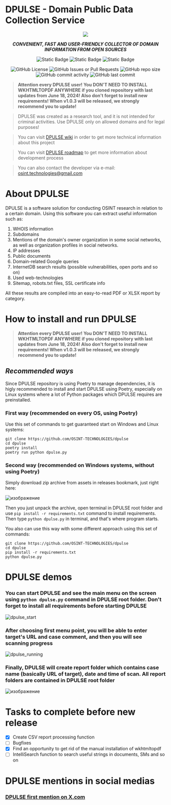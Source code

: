 # DPULSE - Domain Public Data Collection Service 

<p align="center">
  <img src="https://github.com/OSINT-TECHNOLOGIES/dpulse/assets/77023667/fed8d368-7309-4aaa-a82e-2f0b277122de">
</p>

<p align="center">
<b><i>CONVENIENT, FAST AND USER-FRIENDLY COLLECTOR OF DOMAIN INFORMATION FROM OPEN SOURCES</i></b>
</p>

<p align="center">
<img alt="Static Badge" src="https://img.shields.io/badge/v1.0.2-ACTUAL%20VERSION?style=for-the-badge&label=ACTUAL%20VERSION&color=red"> <img alt="Static Badge" src="https://img.shields.io/badge/DOMAIN_OSINT-CATEGORY?style=for-the-badge&label=TOOL%20CATEGORY&color=red"> <img alt="Static Badge" src="https://img.shields.io/badge/CLI-CATEGORY?style=for-the-badge&label=interface%20type&color=red">
</p>
<p align="center">
<img alt="GitHub License" src="https://img.shields.io/github/license/OSINT-TECHNOLOGIES/dpulse?style=for-the-badge&color=red"> <img alt="GitHub Issues or Pull Requests" src="https://img.shields.io/github/issues/OSINT-TECHNOLOGIES/dpulse?style=for-the-badge&color=red"> <img alt="GitHub repo size" src="https://img.shields.io/github/repo-size/OSINT-TECHNOLOGIES/dpulse?style=for-the-badge&color=red"> <img alt="GitHub commit activity" src="https://img.shields.io/github/commit-activity/t/OSINT-TECHNOLOGIES/dpulse?style=for-the-badge&label=total%20commits&color=red"> <img alt="GitHub last commit" src="https://img.shields.io/github/last-commit/OSINT-TECHNOLOGIES/dpulse?style=for-the-badge&color=red">
</p>

> **Attention every DPULSE user! You DON'T NEED TO INSTALL WKHTMLTOPDF ANYWHERE if you cloned repository with last updates from June 18, 2024! Also don't forget to install new requirements! When v1.0.3 will be released, we strongly recommend you to update!**

> DPULSE was created as a research tool, and it is not intended for criminal activities. Use DPULSE only on allowed domains and for legal purposes!

> You can visit [DPULSE wiki](https://github.com/OSINT-TECHNOLOGIES/dpulse/wiki) in order to get more technical information about this project

> You can visit [DPULSE roadmap](https://github.com/users/OSINT-TECHNOLOGIES/projects/1) to get more information about development process

> You can also contact the developer via e-mail: osint.technologies@gmail.com


# About DPULSE

DPULSE is a software solution for conducting OSINT research in relation to a certain domain. Using this software you can extract useful information such as:
1. WHOIS information 
2. Subdomains
3. Mentions of the domain's owner organization in some social networks, as well as organization profiles in social networks.
4. IP addresses
5. Public documents
6. Domain-related Google queries
7. InternetDB search results (possible vulnerabilities, open ports and so on)
8. Used web-technologies
9. Sitemap, robots.txt files, SSL certificate info
    
All these results are compiled into an easy-to-read PDF or XLSX report by category.


# How to install and run DPULSE

> **Attention every DPULSE user! You DON'T NEED TO INSTALL WKHTMLTOPDF ANYWHERE if you cloned repository with last updates from June 18, 2024! Also don't forget to install new requirements! When v1.0.3 will be released, we strongly recommend you to update!**

## _Recommended ways_

Since DPULSE repository is using Poetry to manage dependencies, it is higly recommended to install and start DPULSE using Poetry, especially on Linux systems where a lot of Python packages which DPULSE requires are preinstalled.

### First way (recommended on every OS, using Poetry)

Use this set of commands to get guaranteed start on Windows and Linux systems:

  ```
  git clone https://github.com/OSINT-TECHNOLOGIES/dpulse
  cd dpulse
  poetry install
  poetry run python dpulse.py
  ```
### Second way (recommended on Windows systems, without using Poetry)

Simply download zip archive from assets in releases bookmark, just right here:

![изображение](https://github.com/OSINT-TECHNOLOGIES/dpulse/assets/77023667/bd2ebf09-a31c-4e27-a674-5b602808a667)

Then you just unpack the archive, open terminal in DPULSE root folder and use `pip install -r requirements.txt` command to install requirements. Then type `python dpulse.py` in terminal, and that's where program starts.

You also can use this way with some different approach using this set of commands:

  ```
  git clone https://github.com/OSINT-TECHNOLOGIES/dpulse
  cd dpulse
  pip install -r requirements.txt
  python dpulse.py
  ```

# DPULSE demos

### You can start DPULSE and see the main menu on the screen using `python dpulse.py` command in DPULSE root folder. Don't forget to install all requirements before starting DPULSE

![dpulse_start](https://github.com/OSINT-TECHNOLOGIES/dpulse/assets/77023667/2ac7f332-5482-45e4-a0c9-0cc20e0e0ac7)

### After choosing first menu point, you will be able to enter target's URL and case comment, and then you will see scanning progress

![dpulse_running](https://github.com/OSINT-TECHNOLOGIES/dpulse/assets/77023667/27a64244-03f6-4360-b872-64661e68ffb5)

### Finally, DPULSE will create report folder which contains case name (basically URL of target), date and time of scan. All report folders are contained in DPULSE root folder

![изображение](https://github.com/OSINT-TECHNOLOGIES/dpulse/assets/77023667/7de73250-c9b6-4373-b21e-16bbb7a63882)


# Tasks to complete before new release
- [x] Create CSV report processing function
- [ ] Bugfixes
- [x] Find an opportunity to get rid of the manual installation of wkhtmltopdf
- [ ] IntelliSearch function to search useful strings in documents, SMs and so on
      
# DPULSE mentions in social medias

### [DPULSE first mention on X.com](https://x.com/DarkWebInformer/status/1787583156775759915?t=Ak1W9ddUPpDvLAkVyQG8fQ&s=19)

